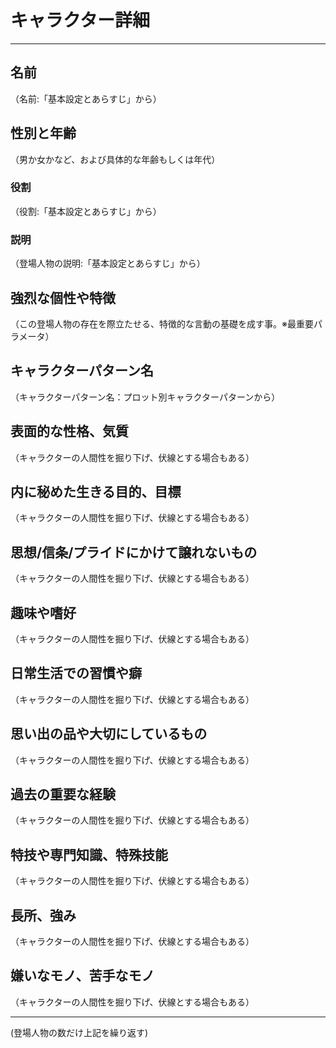 # キャラクター詳細
---
## 名前
（名前:「基本設定とあらすじ」から）
## 性別と年齢
（男か女かなど、および具体的な年齢もしくは年代）
### 役割
（役割:「基本設定とあらすじ」から）
### 説明
（登場人物の説明:「基本設定とあらすじ」から）

## 強烈な個性や特徴
（この登場人物の存在を際立たせる、特徴的な言動の基礎を成す事。※最重要パラメータ）
##  キャラクターパターン名
（キャラクターパターン名：プロット別キャラクターパターンから）
## 表面的な性格、気質
（キャラクターの人間性を掘り下げ、伏線とする場合もある）

## 内に秘めた生きる目的、目標
（キャラクターの人間性を掘り下げ、伏線とする場合もある）

## 思想/信条/プライドにかけて譲れないもの
（キャラクターの人間性を掘り下げ、伏線とする場合もある）

## 趣味や嗜好
（キャラクターの人間性を掘り下げ、伏線とする場合もある）

## 日常生活での習慣や癖
（キャラクターの人間性を掘り下げ、伏線とする場合もある）

## 思い出の品や大切にしているもの
（キャラクターの人間性を掘り下げ、伏線とする場合もある）

## 過去の重要な経験
（キャラクターの人間性を掘り下げ、伏線とする場合もある）

## 特技や専門知識、特殊技能
（キャラクターの人間性を掘り下げ、伏線とする場合もある）

## 長所、強み
（キャラクターの人間性を掘り下げ、伏線とする場合もある）

## 嫌いなモノ、苦手なモノ
（キャラクターの人間性を掘り下げ、伏線とする場合もある）

---
(登場人物の数だけ上記を繰り返す)


